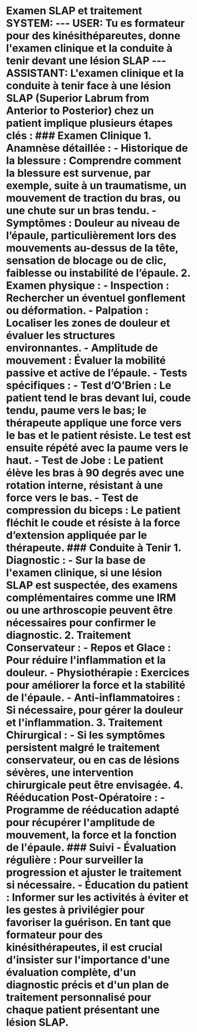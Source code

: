 # Examen SLAP et traitement **SYSTEM**: --- **USER**: Tu es formateur pour des kinésithépareutes, donne l'examen clinique et la conduite à tenir devant une lésion SLAP --- **ASSISTANT**: L'examen clinique et la conduite à tenir face à une lésion SLAP (Superior Labrum from Anterior to Posterior) chez un patient implique plusieurs étapes clés : ### Examen Clinique 1. **Anamnèse détaillée :** - **Historique de la blessure :** Comprendre comment la blessure est survenue, par exemple, suite à un traumatisme, un mouvement de traction du bras, ou une chute sur un bras tendu. - **Symptômes :** Douleur au niveau de l’épaule, particulièrement lors des mouvements au-dessus de la tête, sensation de blocage ou de clic, faiblesse ou instabilité de l’épaule. 2. **Examen physique :** - **Inspection :** Rechercher un éventuel gonflement ou déformation. - **Palpation :** Localiser les zones de douleur et évaluer les structures environnantes. - **Amplitude de mouvement :** Évaluer la mobilité passive et active de l’épaule. - **Tests spécifiques :** - Test d’O’Brien : Le patient tend le bras devant lui, coude tendu, paume vers le bas; le thérapeute applique une force vers le bas et le patient résiste. Le test est ensuite répété avec la paume vers le haut. - Test de Jobe : Le patient élève les bras à 90 degrés avec une rotation interne, résistant à une force vers le bas. - Test de compression du biceps : Le patient fléchit le coude et résiste à la force d’extension appliquée par le thérapeute. ### Conduite à Tenir 1. **Diagnostic :** - Sur la base de l'examen clinique, si une lésion SLAP est suspectée, des examens complémentaires comme une IRM ou une arthroscopie peuvent être nécessaires pour confirmer le diagnostic. 2. **Traitement Conservateur :** - **Repos et Glace :** Pour réduire l'inflammation et la douleur. - **Physiothérapie :** Exercices pour améliorer la force et la stabilité de l'épaule. - **Anti-inflammatoires :** Si nécessaire, pour gérer la douleur et l'inflammation. 3. **Traitement Chirurgical :** - Si les symptômes persistent malgré le traitement conservateur, ou en cas de lésions sévères, une intervention chirurgicale peut être envisagée. 4. **Rééducation Post-Opératoire :** - Programme de rééducation adapté pour récupérer l'amplitude de mouvement, la force et la fonction de l'épaule. ### Suivi - **Évaluation régulière :** Pour surveiller la progression et ajuster le traitement si nécessaire. - **Éducation du patient :** Informer sur les activités à éviter et les gestes à privilégier pour favoriser la guérison. En tant que formateur pour des kinésithérapeutes, il est crucial d'insister sur l'importance d'une évaluation complète, d'un diagnostic précis et d'un plan de traitement personnalisé pour chaque patient présentant une lésion SLAP.